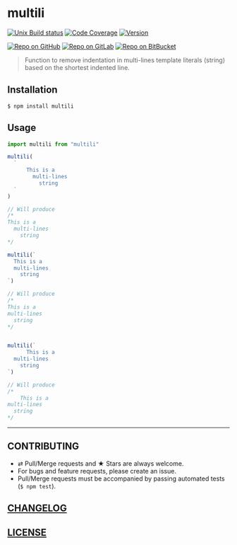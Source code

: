 # multili

[![Unix Build status](https://img.shields.io/travis/MoOx/multili/master.svg?branch=master&label=unix%20build)](https://travis-ci.org/MoOx/multili)
[![Code Coverage](https://img.shields.io/coveralls/MoOx/multili/master.svg)](https://coveralls.io/github/MoOx/multili)
[![Version](https://img.shields.io/npm/v/multili.svg)](https://github.com/MoOx/multili/blob/master/CHANGELOG.md)

[![Repo on GitHub](https://img.shields.io/badge/repo-GitHub-3D76C2.svg)](https://github.com/MoOx/multili)
[![Repo on GitLab](https://img.shields.io/badge/repo-GitLab-6C488A.svg)](https://gitlab.com/MoOx/multili)
[![Repo on BitBucket](https://img.shields.io/badge/repo-BitBucket-1F5081.svg)](https://bitbucket.org/MoOx/multili)

> Function to remove indentation in multi-lines template literals (string) based on the shortest indented line.

## Installation

```console
$ npm install multili
```

## Usage

```js
import multili from "multili"

multili(
  `
      This is a
        multi-lines
          string
  `
)

// Will produce
/*
This is a
  multi-lines
    string
*/

multili(`
  This is a
  multi-lines
    string
`)

// Will produce
/*
This is a
multi-lines
  string
*/


multili(`
      This is a
  multi-lines
    string
`)

// Will produce
/*
    This is a
multi-lines
  string
*/
```

---

## CONTRIBUTING

* ⇄ Pull/Merge requests and ★ Stars are always welcome.
* For bugs and feature requests, please create an issue.
* Pull/Merge requests must be accompanied by passing automated tests (`$ npm test`).

## [CHANGELOG](CHANGELOG.md)

## [LICENSE](LICENSE)
